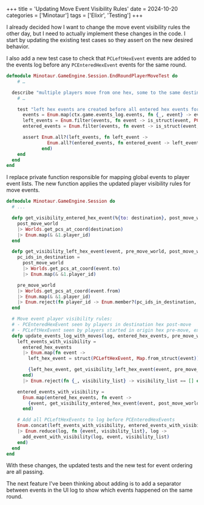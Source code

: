 +++
title = 'Updating Move Event Visibility Rules'
date = 2024-10-20
categories = ['Minotaur']
tags = ['Elixir', 'Testing']
+++

I already decided how I want to change the move event visibility rules the other day, but I need to actually implement these changes in the code.
I start by updating the existing test cases so they assert on the new desired behavior.

I also add a new test case to check that `PCLeftHexEvent` events are added to the events log before any `PCEnteredHexEvent` events for the same round.

```ex
defmodule Minotaur.GameEngine.Session.EndRoundPlayerMoveTest do
    # …

  describe "multiple players move from one hex, some to the same destination, another to different" do
    # …

    test "left hex events are created before all entered hex events for the same round", ctx do
      events = Enum.map(ctx.game.events_log.events, fn {_, event} -> event end)
      left_events = Enum.filter(events, fn event -> is_struct(event, PCLeftHexEvent) end)
      entered_events = Enum.filter(events, fn event -> is_struct(event, PCEnteredHexEvent) end)

      assert Enum.all?(left_events, fn left_event ->
               Enum.all?(entered_events, fn entered_event -> left_event.id < entered_event.id end)
             end)
    end
  end
end
```

I replace private function responsible for mapping global events to player event lists.
The new function applies the updated player visibility rules for move events.

```ex
defmodule Minotaur.GameEngine.Session do
  # ...

  defp get_visibility_entered_hex_event(%{to: destination}, post_move_world) do
    post_move_world
    |> Worlds.get_pcs_at_coord(destination)
    |> Enum.map(& &1.player_id)
  end

  defp get_visibility_left_hex_event(event, pre_move_world, post_move_world) do
    pc_ids_in_destination =
      post_move_world
      |> Worlds.get_pcs_at_coord(event.to)
      |> Enum.map(& &1.player_id)

    pre_move_world
    |> Worlds.get_pcs_at_coord(event.from)
    |> Enum.map(& &1.player_id)
    |> Enum.reject(fn player_id -> Enum.member?(pc_ids_in_destination, player_id) end)
  end

  # Move event player visibility rules:
  # - PCEnteredHexEvent seen by players in destination hex post-move
  # - PCLeftHexEvent seen by players started in origin hex pre-move, excluding players in the destination hex post-move
  defp update_events_log_with_moves(log, entered_hex_events, pre_move_world, post_move_world) do
    left_events_with_visibility =
      entered_hex_events
      |> Enum.map(fn event ->
        left_hex_event = struct(PCLeftHexEvent, Map.from_struct(event))

        {left_hex_event, get_visibility_left_hex_event(event, pre_move_world, post_move_world)}
      end)
      |> Enum.reject(fn {_, visibility_list} -> visibility_list == [] end)

    entered_events_with_visibility =
      Enum.map(entered_hex_events, fn event ->
        {event, get_visibility_entered_hex_event(event, post_move_world)}
      end)

    # Add all PCLeftHexEvents to log before PCEnteredHexEvents
    Enum.concat(left_events_with_visibility, entered_events_with_visibility)
    |> Enum.reduce(log, fn {event, visibility_list}, log ->
      add_event_with_visibility(log, event, visibility_list)
    end)
  end
end
```

With these changes, the updated tests and the new test for event ordering are all passing.

The next feature I've been thinking about adding is to add a separator between events in the UI log to show which events happened on the same round.


